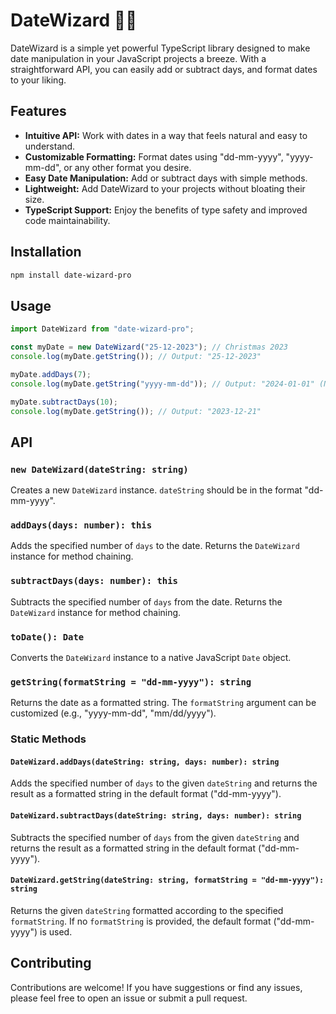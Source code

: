 # DateWizard 🧙‍♂️

DateWizard is a simple yet powerful TypeScript library designed to make date manipulation in your JavaScript projects a breeze. With a straightforward API, you can easily add or subtract days, and format dates to your liking.

## Features

- **Intuitive API:** Work with dates in a way that feels natural and easy to understand.
- **Customizable Formatting:** Format dates using "dd-mm-yyyy", "yyyy-mm-dd", or any other format you desire.
- **Easy Date Manipulation:** Add or subtract days with simple methods.
- **Lightweight:** Add DateWizard to your projects without bloating their size.
- **TypeScript Support:** Enjoy the benefits of type safety and improved code maintainability.

## Installation

```bash
npm install date-wizard-pro
```

## Usage

```javascript
import DateWizard from "date-wizard-pro";

const myDate = new DateWizard("25-12-2023"); // Christmas 2023
console.log(myDate.getString()); // Output: "25-12-2023"

myDate.addDays(7);
console.log(myDate.getString("yyyy-mm-dd")); // Output: "2024-01-01" (New Year's Day 2024)

myDate.subtractDays(10);
console.log(myDate.getString()); // Output: "2023-12-21"
```

## API

### `new DateWizard(dateString: string)`

Creates a new `DateWizard` instance. `dateString` should be in the format "dd-mm-yyyy".

### `addDays(days: number): this`

Adds the specified number of `days` to the date. Returns the `DateWizard` instance for method chaining.

### `subtractDays(days: number): this`

Subtracts the specified number of `days` from the date. Returns the `DateWizard` instance for method chaining.

### `toDate(): Date`

Converts the `DateWizard` instance to a native JavaScript `Date` object.

### `getString(formatString = "dd-mm-yyyy"): string`

Returns the date as a formatted string. The `formatString` argument can be customized (e.g., "yyyy-mm-dd", "mm/dd/yyyy").

### Static Methods

#### `DateWizard.addDays(dateString: string, days: number): string`

Adds the specified number of `days` to the given `dateString` and returns the result as a formatted string in the default format ("dd-mm-yyyy").

#### `DateWizard.subtractDays(dateString: string, days: number): string`

Subtracts the specified number of `days` from the given `dateString` and returns the result as a formatted string in the default format ("dd-mm-yyyy").

#### `DateWizard.getString(dateString: string, formatString = "dd-mm-yyyy"): string`

Returns the given `dateString` formatted according to the specified `formatString`. If no `formatString` is provided, the default format ("dd-mm-yyyy") is used.

## Contributing

Contributions are welcome! If you have suggestions or find any issues, please feel free to open an issue or submit a pull request.
